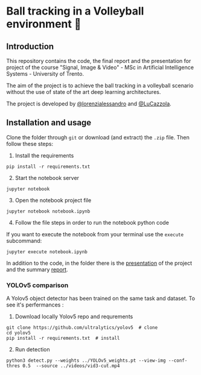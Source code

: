 # Ball tracking in a Volleyball environment 🏐

## Introduction

This repository contains the code, the final report and the presentation for project of the course "Signal, Image &amp; Video" - MSc in Artificial Intelligence Systems - University of Trento. 

The aim of the project is to achieve the ball tracking in a volleyball scenario without the use of state of the art deep learning architectures.

The project is developed by [@lorenzialessandro](https://github.com/lorenzialessandro) and [@LuCazzola](https://github.com/LuCazzola).


## Installation and usage 

Clone the folder through ``git`` or download (and extract) the ``.zip`` file. Then follow these steps: 

1. Install the requirements
````
pip install -r requirements.txt
````
2. Start the notebook server
````
jupyter notebook
````
3. Open the notebook project file
````
jupyter notebook notebook.ipynb
````
4. Follow the file steps in order to run the notebook python code

If you want to execute the notebook from your terminal use the ``execute`` subcommand:
````
jupyter execute notebook.ipynb
````

In addition to the code, in the folder there is the [presentation](https://github.com/lorenzialessandro/volleyball-BallTracking/blob/main/presentation.pdf) of the project and the summary [report](https://github.com/lorenzialessandro/volleyball-BallTracking/blob/main/report.pdf).

### YOLOv5 comparison

A Yolov5 object detector has been trained on the same task and dataset. To see it's perfermances :

1. Download locally Yolov5 repo and requrements
````
git clone https://github.com/ultralytics/yolov5  # clone
cd yolov5
pip install -r requirements.txt  # install
````
2. Run detection
````
python3 detect.py --weights ../YOLOv5_weights.pt --view-img --conf-thres 0.5  --source ../videos/vid3-cut.mp4
````


